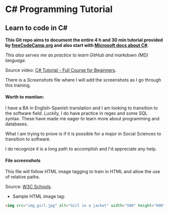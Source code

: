 # C\# Programming Tutorial
## Learn to code in C#

**This Git repo aims to document the entire 4 h and 30 min tutorial provided by [freeCodeCamp.org](https://www.freecodecamp.org/) and also start with [Microsoft docs about C#](https://docs.microsoft.com/en-us/dotnet/csharp/).**

*This also serves me as practice to learn GitHub and markdown (MD) language.*

Source video: [C# Tutorial - Full Course for Beginners](https://youtu.be/GhQdlIFylQ8).

There is a *Screenshots* file where I will add the screenshots as I go through this training. 

#### Worth to mention:
I have a BA in English-Spanish translation and I am looking to transition to the software field. Luckily, I do have practice in regex and some SQL syntax. These have made me eager to learn more about programming and databases.

What I am trying to prove is if it is possible for a major in Social Sciences to transition to software.

I do recognize it is a long path to accomplish and I'd appreciate any help.

#### File _screenshots_

This file will follow HTML image tagging to train in HTML and allow the use of relative paths.

Source: [W3C Schools](https://www.w3schools.com/tags/tag_img.asp).

- Sample HTML image tag: 
```html
<img src="img_girl.jpg" alt="Girl in a jacket" width="500" height="600">
```
